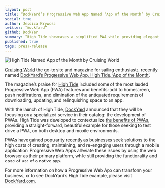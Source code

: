 ```yaml
---
layout: post
title: “DockYard’s Progressive Web App Named ‘App of the Month’ by Cruising World”
social: true
author: Jessica Krywosa
twitter: “DockYard”
github: DockYar
summary: “High Tide showcases a simplified PWA while providing elegant design and functionality.”
published: true
tags: press-release
---
```


![High Tide Named App of the Month by Cruising World](https://i.imgur.com/46egguW.png)

[Cruising World](http://www.cruisingworld.com/) the go-to site and magazine for sailing enthusiasts, recently named [DockYard’s Progressive Web App, High Tide, ‘App of the Month’](http://www.cruisingworld.com/app-month-high-tide). 

The magazine’s praise for [High Tide](https://hightide.earth/) included some of the most lauded Progressive Web App (PWA) features and benefits: add to homescreen, push notifications, and elimination of the antiquated requirements of downloading, updating, and relinquishing space to an app. 

With the launch of High Tide, [DockYard](https://dockyard.com/) announced that they will be focusing on a specialized service in their catalog: the development of PWAs. High Tide was developed to contextualize [the benefits of PWAs](https://dockyard.com/blog/categories/progressive-web-apps), providing a straight-forward, beautiful example for those seeking to test drive a PWA, on both desktop and mobile environments.

PWAs have gained popularity recently as businesses seek solutions to the high costs of creating, maintaining, and re-engaging users through a mobile application. Progressive Web Apps alleviate these issues by using the web browser as their primary platform, while still providing the functionality and ease of use of a native app. 

For more information on how a Progressive Web App can transform your business, or to see DockYard’s High Tide example, please visit [DockYard.com](https://dockyard.com/progressive-web-apps).
